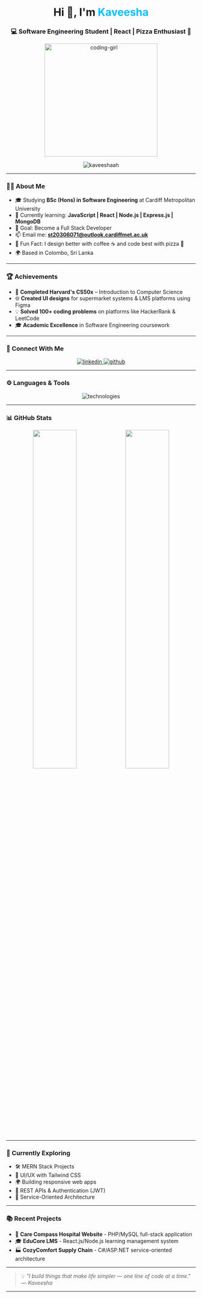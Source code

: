 <h1 align="center">Hi 👋, I'm <span style="color:#00BFFF;">Kaveesha</span></h1>
<h3 align="center">💻 Software Engineering Student | React | Pizza Enthusiast 🍕</h3>

<p align="center">
  <img src="https://cdnb.artstation.com/p/assets/images/images/028/991/999/original/anna-havrylyukh-.gif?1596125112" alt="coding-girl" width="300" />
</p>

<p align="center">
  <img src="https://komarev.com/ghpvc/?username=kaveeshaah&label=Profile%20views&color=7f5af0&style=flat" alt="kaveeshaah" />
</p>

---

### 🧑‍💻 About Me

- 🎓 Studying **BSc (Hons) in Software Engineering** at Cardiff Metropolitan University
- 🌱 Currently learning: **JavaScript | React | Node.js | Express.js | MongoDB**
- 🎯 Goal: Become a Full Stack Developer
- 📫 Email me: **st20306071@outlook.cardiffmet.ac.uk**
- 🎉 Fun Fact: I design better with coffee ☕ and code best with pizza 🍕
- 🌍 Based in Colombo, Sri Lanka

---

### 🏆 Achievements

- 🥇 **Completed Harvard's CS50x** – Introduction to Computer Science
- 🌐 **Created UI designs** for supermarket systems & LMS platforms using Figma
- 💡 **Solved 100+ coding problems** on platforms like HackerRank & LeetCode
- 🎓 **Academic Excellence** in Software Engineering coursework

---

### 🔗 Connect With Me

<p align="center">
  <a href="https://linkedin.com/in/milani-kaveesha-186a89215" target="_blank">
    <img src="https://skillicons.dev/icons?i=linkedin&theme=dark" alt="linkedin" />
  </a>
  <a href="https://github.com/kaveeshaah" target="_blank">
    <img src="https://skillicons.dev/icons?i=github&theme=dark" alt="github" />
  </a>
</p>

---

### ⚙️ Languages & Tools

<p align="center">
  <img src="https://skillicons.dev/icons?i=html,css,js,react,nodejs,express,mongodb,java,cpp,c,git,php,cs,vscode,figma&theme=dark" alt="technologies" />
</p>

---

### 📊 GitHub Stats

<div align="center">
  <img src="https://github-readme-stats.vercel.app/api?username=kaveeshaah&show_icons=true&theme=dark&hide_border=true" width="48%"/>
  <img src="https://github-readme-stats.vercel.app/api/top-langs/?username=kaveeshaah&layout=compact&theme=dark&hide_border=true&langs_count=6" width="48%"/>
</div>

---

### 🚀 Currently Exploring

- 🛠 MERN Stack Projects
- 🎨 UI/UX with Tailwind CSS
- 🌍 Building responsive web apps
- 💬 REST APIs & Authentication (JWT)
- 🔧 Service-Oriented Architecture

---

### 📚 Recent Projects

- 🏥 **Care Compass Hospital Website** - PHP/MySQL full-stack application
- 🎓 **EduCore LMS** - React.js/Node.js learning management system
- 🏭 **CozyComfort Supply Chain** - C#/ASP.NET service-oriented architecture

---

> 💡 _"I build things that make life simpler — one line of code at a time."_  
> — *Kaveesha*

---
